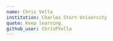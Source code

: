 ```yaml
---
name: Chris Vella
institution: Charles Sturt University
quote: Keep learning.
github_user: ChrisPVella
---
```

